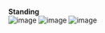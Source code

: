**Standing**
\
![image](https://user-images.githubusercontent.com/99007786/188392639-3881daae-d672-4af7-ba04-f36b3d19ab7b.png)
![image](https://user-images.githubusercontent.com/99007786/188392275-1bc1de5e-ca06-456a-9d55-0fb5fa265838.png)
![image](https://user-images.githubusercontent.com/99007786/188392824-a6237cd0-90a5-4f51-95e5-db8feef414f4.png)

